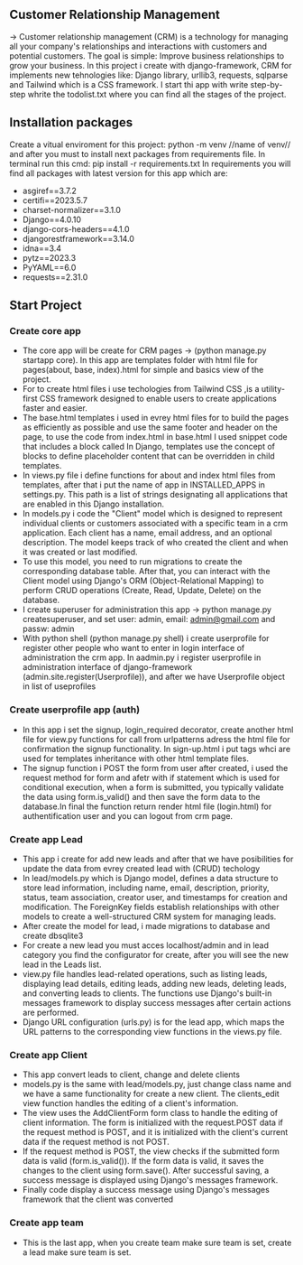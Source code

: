 
## Customer Relationship Management
-> Customer relationship management (CRM) is a technology for managing all your company's relationships and interactions with customers and potential customers. The goal is simple: Improve business relationships to grow your business.
In this project i create with django-framework, CRM for implements new tehnologies like: Django library, urllib3, requests, sqlparse and Tailwind which is a CSS framework. I start thi app with write step-by-step whrite the todolist.txt where you can find all the stages of the project.
## Installation packages

 Create a vitual enviroment for this project: python -m venv //name of venv// and after you must to install next packages from requirements file.
 In terminal run this cmd: pip install -r requirements.txt
 In requirements you will find all packages with latest version for this app which are:
- asgiref==3.7.2
- certifi==2023.5.7
- charset-normalizer==3.1.0
- Django==4.0.10
- django-cors-headers==4.1.0
- djangorestframework==3.14.0
- idna==3.4
- pytz==2023.3
- PyYAML==6.0
- requests==2.31.0




## Start Project
### Create core app
- The core app will be create for CRM pages -> (python manage.py startapp core). In this app are templates folder with html file for pages(about, base, index).html for simple and basics view of the project. 
- For to create html files i use techologies from Tailwind CSS ,is a utility-first CSS framework designed to enable users to create applications faster and easier.
- The base.html templates i used in evrey html files for to build the pages as efficiently as possible and use the same footer and header on the page, to use the code from index.html in base.html I used snippet code that includes a block called In Django, templates use the concept of blocks to define placeholder content that can be overridden in child templates.
- In views.py file i define functions for about and index html files from templates, after that i put the name of app in INSTALLED_APPS in settings.py. This path is a list of strings designating all applications that are enabled in this Django installation. 
- In models.py i code the "Client" model which is designed to represent individual clients or customers associated with a specific team in a crm application. Each client has a name, email address, and an optional description. The model keeps track of who created the client and when it was created or last modified. 
- To use this model, you need to run migrations to create the corresponding database table. After that, you can interact with the Client model using Django's ORM (Object-Relational Mapping) to perform CRUD operations (Create, Read, Update, Delete) on the database.
- I create superuser for administration this app -> python manage.py createsuperuser, and set user: admin, email: admin@gmail.com and passw: admin
- With python shell (python manage.py shell) i create userprofile for register other people who want to enter in login interface of administration the crm app. In aadmin.py i register userprofile in administration interface of django-framework (admin.site.register(Userprofile)), and after we have Userprofile object in list of useprofiles
### Create userprofile app (auth)
- In this app i set the signup, login_required decorator, create another html file for view.py functions for call from urlpatterns adress the html file for confirmation the signup functionality. In sign-up.html i put tags whci are used for templates inheritance with other html template files. 
- The signup function i POST the form from user after created, i used the request method for form and afetr with if statement which is used for conditional execution, when a form is submitted, you typically validate the data using form.is_valid() and then save the form data to the database.In final the function return render html file (login.html) for authentification user and you can logout from crm page.
### Create app Lead
- This app i create for add new leads and after that we have posibilities for update the data from evrey created lead with (CRUD) techology
- In lead/models.py which is Django model, defines a data structure to store lead information, including name, email, description, priority, status, team association, creator user, and timestamps for creation and modification. The ForeignKey fields establish relationships with other models to create a well-structured CRM system for managing leads.
- After create the model for lead, i made migrations to database and create dbsqlite3
- For create a new lead you must acces localhost/admin and in lead category you find the configurator for create, after you will see the new lead in the Leads list. 
- view.py file handles lead-related operations, such as listing leads, displaying lead details, editing leads, adding new leads, deleting leads, and converting leads to clients. The functions use Django's built-in messages framework to display success messages after certain actions are performed.
- Django URL configuration (urls.py) is for the lead app, which maps the URL patterns to the corresponding view functions in the views.py file.

### Create app Client
- This app convert leads to client, change and delete clients
- models.py is the same with lead/models.py, just change class name and we have a same functionality for create a new client. The clients_edit view function handles the editing of a client's information. 
- The view uses the AddClientForm form class to handle the editing of client information. The form is initialized with the request.POST data if the request method is POST, and it is initialized with the client's current data if the request method is not POST.
- If the request method is POST, the view checks if the submitted form data is valid (form.is_valid()). If the form data is valid, it saves the changes to the client using form.save(). After successful saving, a success message is displayed using Django's messages framework.
- Finally code display a success message using Django's messages framework that the client was converted

### Create app team
- This is the last app, when you create team make sure team is set, create a lead make sure team is set.
